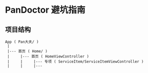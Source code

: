 # PanDoctor 避坑指南

## 项目结构

```text
App ( Pan大夫/ )
 |
 |--- 首页 ( Home/ )
 |     |--- 首页 ( HomeViewController )
 |     |     |--- 专项 ( ServiceItem/ServiceItemViewController )
 |     |     |--- 
```